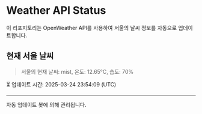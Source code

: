 
# Weather API Status

이 리포지토리는 OpenWeather API를 사용하여 서울의 날씨 정보를 자동으로 업데이트합니다.

## 현재 서울 날씨
> 서울의 현재 날씨: mist, 온도: 12.65°C, 습도: 70%

⏳ 업데이트 시간: 2025-03-24 23:54:09 (UTC)

---
자동 업데이트 봇에 의해 관리됩니다.
